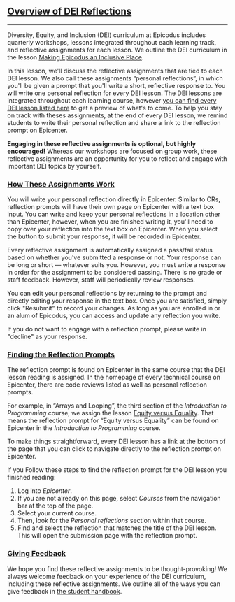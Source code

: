 ## [Overview of DEI Reflections](#overview-of-dei-reflections)

---

Diversity, Equity, and Inclusion (DEI) curriculum at Epicodus includes quarterly workshops, lessons integrated throughout each learning track, and reflective assignments for each lesson. We outline the DEI curriculum in the lesson [Making Epicodus an Inclusive Place](https://new.learnhowtoprogram.com/diversity-equity-and-inclusion/dei-curriculum-overview/making-epicodus-an-inclusive-place).

In this lesson, we'll discuss the reflective assignments that are tied to each DEI lesson. We also call these assignments “personal reflections”, in which you'll be given a prompt that you'll write a short, reflective response to. You will write one personal reflection for every DEI lesson. The DEI lessons are integrated throughout each learning course, however [you can find every DEI lesson listed here](https://new.learnhowtoprogram.com/diversity-equity-and-inclusion/dei-lessons) to get a preview of what's to come. To help you stay on track with theses assignments, at the end of every DEI lesson, we remind students to write their personal reflection and share a link to the reflection prompt on Epicenter.

**Engaging in these reflective assignments is optional, but highly encouraged!** Whereas our workshops are focused on group work, these reflective assignments are an opportunity for you to reflect and engage with important DEI topics by yourself.

### [How These Assignments Work](#how-these-assignments-work)

You will write your personal reflection directly in Epicenter. Similar to CRs, reflection prompts will have their own page on Epicenter with a text box input. You can write and keep your personal reflections in a location other than Epicenter, however, when you are finished writing it, you'll need to copy over your reflection into the text box on Epicenter. When you select the button to submit your response, it will be recorded in Epicenter.

Every reflective assignment is automatically assigned a pass/fail status based on whether you've submitted a response or not. Your response can be long or short — whatever suits you. However, you must write a response in order for the assignment to be considered passing. There is no grade or staff feedback. However, staff will periodically review responses.

You can edit your personal reflections by returning to the prompt and directly editing your response in the text box. Once you are satisfied, simply click "Resubmit" to record your changes. As long as you are enrolled in or an alum of Epicodus, you can access and update any reflection you write.

If you do not want to engage with a reflection prompt, please write in "decline" as your response. 

### [Finding the Reflection Prompts](#finding-the-reflection-prompts)

The reflection prompt is found on Epicenter in the same course that the DEI lesson reading is assigned. In the homepage of every technical course on Epicenter, there are code reviews listed as well as personal reflection prompts.

For example, in “Arrays and Looping”, the third section of the _Introduction to Programming_ course, we assign the lesson [Equity versus Equality](https://new.learnhowtoprogram.com/introduction-to-programming/arrays-and-looping/homework-equality-versus-equity). That means the reflection prompt for “Equity versus Equality” can be found on Epicenter in the _Introduction to Programming_ course. 

To make things straightforward, every DEI lesson has a link at the bottom of the page that you can click to navigate directly to the reflection prompt on Epicenter.

If you Follow these steps to find the reflection prompt for the DEI lesson you finished reading:

1.  Log into _Epicenter_.
2. If you are not already on this page, select _Courses_ from the navigation bar at the top of the page.
3. Select your current course.
4. Then, look for the _Personal reflections_ section within that course. 
5. Find and select the reflection that matches the title of the DEI lesson. This will open the submission page with the reflection prompt.

### [Giving Feedback](#giving-feedback)

We hope you find these reflective assignments to be thought-provoking! We always welcome feedback on your experience of the DEI curriculum, including these reflective assignments. We outline all of the ways you can give feedback in [the student handbook](https://new.learnhowtoprogram.com/introduction-to-programming/getting-started-at-epicodus/student-handbook#giving-feedback). 
